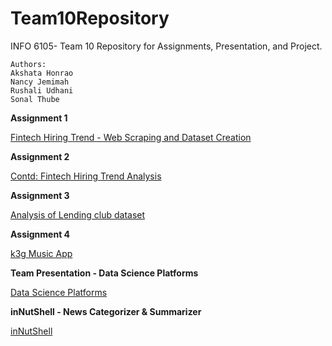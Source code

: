 # Team10Repository
INFO 6105- Team 10 Repository for Assignments, Presentation, and Project.

```
Authors:
Akshata Honrao
Nancy Jemimah
Rushali Udhani
Sonal Thube
```

**Assignment 1**

<a href = "https://github.com/DataScienceINFO6105Team10/Team10Repository/tree/master/Assignment1"> Fintech Hiring Trend - Web Scraping and Dataset Creation </a>

**Assignment 2**

<a href ="https://github.com/DataScienceINFO6105Team10/Team10Repository/tree/master/Assignment2"> Contd: Fintech Hiring Trend Analysis </a>

**Assignment 3**

<a href ="https://github.com/DataScienceINFO6105Team10/Team10Repository/tree/master/Assignment3"> Analysis of Lending club dataset </a>

**Assignment 4**

<a href ="https://github.com/DataScienceINFO6105Team10/Team10Repository/tree/master/Assignment4"> k3g Music App </a>

**Team Presentation - Data Science Platforms**

<a href ="https://github.com/DataScienceINFO6105Team10/Team10Repository/blob/master/Team-%20Presentation-%20Data%20Science%20Platforms/Data_Science_Platforms.pptx"> Data Science Platforms </a>

**inNutShell - News Categorizer & Summarizer**

<a href ="https://github.com/DataScienceINFO6105Team10/Team10Repository/tree/master/Final-Project-News%20Categorizer%20%26%20Summarizer" > inNutShell </a>
